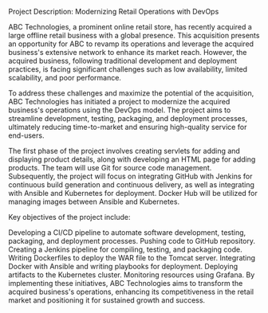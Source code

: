 
Project Description: Modernizing Retail Operations with DevOps

ABC Technologies, a prominent online retail store, has recently acquired a large offline retail business with a global presence. This acquisition presents an opportunity for ABC to revamp its operations and leverage the acquired business's extensive network to enhance its market reach. However, the acquired business, following traditional development and deployment practices, is facing significant challenges such as low availability, limited scalability, and poor performance.

To address these challenges and maximize the potential of the acquisition, ABC Technologies has initiated a project to modernize the acquired business's operations using the DevOps model. The project aims to streamline development, testing, packaging, and deployment processes, ultimately reducing time-to-market and ensuring high-quality service for end-users.

The first phase of the project involves creating servlets for adding and displaying product details, along with developing an HTML page for adding products. The team will use Git for source code management. Subsequently, the project will focus on integrating GitHub with Jenkins for continuous build generation and continuous delivery, as well as integrating with Ansible and Kubernetes for deployment. Docker Hub will be utilized for managing images between Ansible and Kubernetes.

Key objectives of the project include:

Developing a CI/CD pipeline to automate software development, testing, packaging, and deployment processes.
Pushing code to GitHub repository.
Creating a Jenkins pipeline for compiling, testing, and packaging code.
Writing Dockerfiles to deploy the WAR file to the Tomcat server.
Integrating Docker with Ansible and writing playbooks for deployment.
Deploying artifacts to the Kubernetes cluster.
Monitoring resources using Grafana.
By implementing these initiatives, ABC Technologies aims to transform the acquired business's operations, enhancing its competitiveness in the retail market and positioning it for sustained growth and success.
